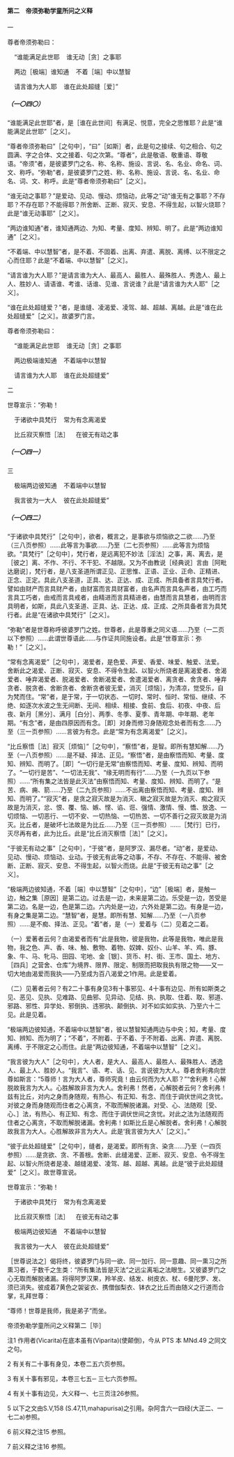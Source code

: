 #### 第二　帝须弥勒学童所问之义释

一

尊者帝须弥勒曰：

&nbsp;&nbsp;&nbsp;&nbsp;“谁能满足此世耶&nbsp;&nbsp;&nbsp;&nbsp;谁无动［贪］之事耶

&nbsp;&nbsp;&nbsp;&nbsp;两边［极端］谁知通&nbsp;&nbsp;&nbsp;&nbsp;不着［端］中以慧智

&nbsp;&nbsp;&nbsp;&nbsp;请言谁为大人耶&nbsp;&nbsp;&nbsp;&nbsp;谁在此处超缝［爱］”

##### （一〇四〇）

“谁能满足此世耶”者，是［谁在此世间］有满足、悦意，完全之思惟耶？此是“谁能满足此世耶”［之义］。

“尊者帝须弥勒曰”［之句中］，“曰”［如斯］者，此是句之接续、句之相合、句之圆满、字之合体、文之接着、句之次第。“尊者”，此是敬语、敬重语、尊敬语。“帝须”者，是彼婆罗门之名、称、名称、施设、言说、名、名业、命名、词、文、称呼。“弥勒”者，是彼婆罗门之姓、称、名称、施设、言说、名、名业、命名、词、文、称呼。此是“尊者帝须弥勒曰”［之义］。

“谁无动之事耶？”是爱动、见动、慢动、烦恼动，此等之“动”谁无有之事耶？不存耶？不存在耶？不能得耶？所舍断、正断、寂灭、安息、不得生起，以智火烧耶？此是“谁无动事耶”［之义］。

“两边谁知通”者，谁知通两边、为知、考量、度知、辨知、明了。此是“两边谁知通”［之义］。

“不着端、中以慧智”者，是不着、不固着、出离、弃遣、离脱、离缚、以不限定之心而住耶？此是“不着端、中以慧智”［之义］。

“请言谁为大人耶？”是请言谁为大人、最高人、最胜人、最殊胜人、秀逸人、最上人、胜妙人、请语谁、考谁、话谁、见谁、言说谁？此是“请言谁为大人耶”［之义］。

“谁在此处超缝爱？”者，是谁缝、凌渴爱、凌驾、越、超越、离越。此是“谁在此处超缝爱”［之义］。故婆罗门言。

尊者帝须弥勒曰：

&nbsp;&nbsp;&nbsp;&nbsp;“谁能满足此世耶&nbsp;&nbsp;&nbsp;&nbsp;谁无动［贪］之事耶

&nbsp;&nbsp;&nbsp;&nbsp;两边极端谁知通&nbsp;&nbsp;&nbsp;&nbsp;不着端中以慧智

&nbsp;&nbsp;&nbsp;&nbsp;请言谁为大人耶&nbsp;&nbsp;&nbsp;&nbsp;谁在此处超缝爱”

二

世尊宣示：“弥勒！

&nbsp;&nbsp;&nbsp;&nbsp;于诸欲中具梵行&nbsp;&nbsp;&nbsp;&nbsp;常为有念离渴爱

&nbsp;&nbsp;&nbsp;&nbsp;比丘寂灭察悟［法］&nbsp;&nbsp;&nbsp;&nbsp;在彼无有动之事

##### （一〇四一）

三

&nbsp;&nbsp;&nbsp;&nbsp;极端两边彼知通&nbsp;&nbsp;&nbsp;&nbsp;不着端中以慧智

&nbsp;&nbsp;&nbsp;&nbsp;我言彼为一大人&nbsp;&nbsp;&nbsp;&nbsp;彼在此处超缝爱”

##### （一〇四二）

“于诸欲中具梵行”［之句中］，欲者，概言之，是事欲与烦恼欲之二欲……乃至（三八页参照）……此等言为事欲……乃至（二七页参照）……此等言为烦恼欲。“具梵行”［之句中］，梵行者，是远离犯不妙法［淫法］之事，离、离去，是［彼之］离、不作、不行、不干犯、不越限。又为不由教说［经典说］言由［阿毗达磨说］，梵行者，是八支圣道所谓正见、正思惟、正语、正业、正命、正精进、正念、正定。具此八支圣道，正具、达、正达、成、正成、所具备者言具梵行者。譬如由财产而言具财产者，由财富而言具财富者，由名声而言具名声者，由工巧而言具工巧者，由戒而言具戒者，由精进而言具精进者，由慧而言具慧者，由明而言具明者，如斯，具此八支圣道、正具、达、正达、成、正成、之所具备者言为具梵行者。此是“在诸欲中具梵行”［之义］。

“弥勒”者是世尊称呼彼婆罗门之姓。世尊者，此是尊重之同义语……乃至（一二页以下参照）……此谓世尊语此……与作证共同施设者。此是“世尊宣示：弥勒！”［之义］。

“常有念离渴爱”［之句中］，渴爱者，是色爱、声爱、香爱、味爱、触爱、法爱。舍断此之渴爱、正断、寂灭、安息、不得令生起、以智火所烧者是离渴爱者、舍渴爱者、唾弃渴爱者、脱渴爱者、舍断渴爱者、舍遣渴爱者、离贪者、舍贪者、唾弃贪者、脱贪者、舍断贪者、舍断贪者彼无爱，消灭［烦恼］，为清凉，觉受乐，自为梵而住。“常”者，是于常，于一切状态、一切时、常时、恒时、常恒、继续、不绝、如逐次水波之生无间断、无间、相续、相接、食前、食后、初夜、中夜、后夜、新月［黑分］、满月［白分］、两季、冬季、夏季、青年期、中年期、老年期。“有念”者，是由四原因而有念。［即］对身而修习身随观念处者而有念……乃至（三一页参照）……言彼为有念。此是“常为有念离渴爱”［之义］。

“比丘察悟［法］寂灭［烦恼］”［之句中］，“察悟”者，是智。即所有慧知解……乃至（一八页参照）……是不疑、择法、正见。“察悟”者，是由察悟而知、考量、度知、辨知、而明了。［即］“一切行是无常”由察悟而知、考量、度知、辨知、而明了。“一切行是苦”、“一切法无我”、“缘无明而有行”……乃至（一九页以下参照）……“所有集之法皆是此灭法”由察悟而知、考量、度知、辨知、而明了。“是苦、病、痈、箭……乃至（二九页参照）……不出离由察悟而知、考量、度知、辨知、而明了。”“寂灭”者，是贪之寂灭故是为消灭、瞋之寂灭故是为消灭、痴之寂灭故是为消灭，忿、恨、覆、恼、嫉、悭、谄、诳、强情、激情、慢、憍、放逸、一切烦恼、一切恶行、一切不安、一切热恼、一切热苦、一切不善行之寂灭故是为消灭。比丘者，是破坏七法故是为比丘……乃至（三一页参照）……［梵行］已行，灭尽再有者，此为比丘。此是“比丘消灭察悟［法］”［之义］。

“于彼无有动之事”［之句中］，“于彼”者，是阿罗汉、漏尽者。“动”者，是爱动、见动、慢动、烦恼动、业动。于彼无有此等之动事，不存、不存在、不能得、被舍断、正断、寂灭、安息、不得生起，以智火而烧。此是“于彼无有动之事”［之义］。

“极端两边彼知通，不着［端］中以慧智”［之句中］，“边”［极端］者，是触一边，触之集［原因］是第二边。过去是一边，未来是第二边。乐受是一边，苦受是第二边。名是一边，色是第二边。六内处是一边，六外处是第二边。有身是一边，有身之集是第二边。“慧智”者，是慧。即所有慧、知解……乃至（一八页参照）……是不痴、择法、正见。“着”者，是（一）爱着与（二）见着之二着。

（一）爱著者云何？由渴爱者而有“此是我物，彼是我物，此等是我物，唯此是我物，我之色、声、香、味、触、敷物、着物、奴婢、奴仆、山羊、羊、鸡、豚、象、牛、马、牝马、田园、宅地、金［银］、货币、村、街、王市、国土、地方、［四兵］之营舍、仓库”为境界、限界、限定、制限而把取我执有限之物——又一切大地由渴爱而我执——乃至成为百八渴爱之1作用。此是爱着。

（二）见著者云何？有2二十事有身见3有十事邪见、4十事有边见、所有如斯类之见、恶见、见执、见难路、见曲邪、见异动、见结、执、执取、住着、取、邪道、邪路、邪性、异学处、邪倒执、违邪执、颠倒执、对不如实如实执、乃至六十二见。此是见着。

“极端两边彼知通，不着端中以慧智”者，彼以慧智知通两边与中央；知，考量、度知、辨知、而为明了；“不着”，不附着、于不着、于不附着、出离、弃遣、离脱、离缚、于不限定之心而住。此是“两边彼知通，不着端中以慧智”［之义］。

“我言彼为大人”［之句中］，大人者，是大人、最高人、最胜人、最殊胜人、透逸人、最上人、胜妙人。“我言”、语、考、话、见、言说彼为大人。尊者舍利弗向世尊如斯言：“5尊师！言为大人者，尊师究竟！由云何而为大人耶？”“舍利弗！心解脱故我言为大人。心胜解故非言为大人。舍利弗！然者，心解脱者云何？舍利弗！兹有比丘，对内之身而身随观，有热心、有正知、有念、而住于调伏世间之贪忧。对彼之身而身随观而住者之心离贪，不取而解脱诸漏。对受、心、法随观［受、心、］法，有热心、有正知、有念、而住于调伏世间之贪忧。对此之法为法随观而住者之心离贪，不取而解脱诸漏。舍利弗！如斯比丘是心解脱者。舍利弗！心解脱故我言为大人。心胜解故非言为大人。此是‘我言彼为大人’［之义］。”

“彼于此处超缝爱”［之句中］，缝者，是渴爱。即所有贪、染贪……乃至（一四页参照）……是贪欲、贪、不善根。舍断、此缝渴爱、正断、寂灭、安息、令不得生起、以智火所烧者是凌、越缝渴爱、凌驾、越、超越、离越。此是“彼于此处超缝爱”［之义］。故世尊宣说。

世尊宣示：“弥勒！

&nbsp;&nbsp;&nbsp;&nbsp;于诸欲中具梵行&nbsp;&nbsp;&nbsp;&nbsp;常为有念离渴爱

&nbsp;&nbsp;&nbsp;&nbsp;比丘寂灭察悟［法］&nbsp;&nbsp;&nbsp;&nbsp;在彼无有动之事

&nbsp;&nbsp;&nbsp;&nbsp;极端两边彼知通&nbsp;&nbsp;&nbsp;&nbsp;不着端中以慧智

&nbsp;&nbsp;&nbsp;&nbsp;我言彼为一大人&nbsp;&nbsp;&nbsp;&nbsp;彼在此处超缝爱”

［世尊说法之］偈将终，彼婆罗门与同一欲、同一加行、同一意趣、同一熏习之所熏习者，于数千之生类：“所有集法皆是灭法”之远尘离垢之法眼生。又彼婆罗门之心无取而解脱诸漏。将得阿罗汉果，羚羊皮、结发、树皮衣、杖、6曼陀罗、发、须已消失。彼成着7黄色之袈娑衣、携僧伽梨衣、钵衣之比丘而由随义之行道而合掌，礼拜世尊：

“尊师！世尊是我师，我是弟子”而坐。

帝须弥勒学童所问之义释第二［毕］

注1 作用者(Vicarita)在底本虽有(Viparita)(使颠倒)，今从 PTS 本 MNd.49 之同文之句。

2 有关有二十事有身见，本卷二五六页参照。

3 有关十事有邪见，本卷三七五─ 三七六页参照。

4 有关十事有边见，大义释一、七三页注26参照。

5 以下之文由S.V,158 (S.47,11,mahapurisa)之引用。杂阿含六一四经(大正二、一七二a)参照。

6 前义释之注15 参照。

7 前义释之注16 参照。